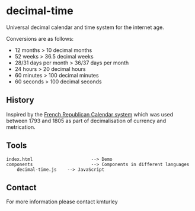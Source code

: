 # decimal-time

Universal decimal calendar and time system for the internet age.

Conversions are as follows:
* 12 months > 10 decimal months
* 52 weeks > 36.5 decimal weeks
* 28/31 days per month > 36/37 days per month
* 24 hours > 20 decimal hours
* 60 minutes > 100 decimal minutes
* 60 seconds > 100 decimal seconds

## History

Inspired by the [French Republican Calendar system](https://en.wikipedia.org/wiki/French_Republican_Calendar) which was used between 1793 and 1805 as part of decimalisation of currency and metrication.

## Tools

    index.html                      --> Demo
    components                      --> Components in different languages
        decimal-time.js    --> JavaScript

## Contact

For more information please contact kmturley